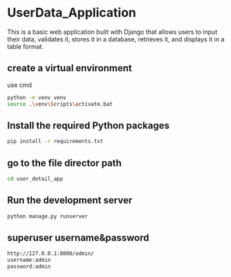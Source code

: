 # UserData_Application
This is a basic web application built with Django that allows users to input their data, validates it, stores it in a database, retrieves it, and displays it in a table format.
## create a virtual environment
use cmd
```bash
python -m venv venv
source .\venv\Scripts\activate.bat
```
## Install the required Python packages
```bash
pip install -r requirements.txt
```
## go to the file director path
```bash
cd user_detail_app
```

## Run the development server
```bash
python manage.py runserver
```
## superuser username&password
```bash
http://127.0.0.1:8000/admin/
username:admin
password:admin
```





